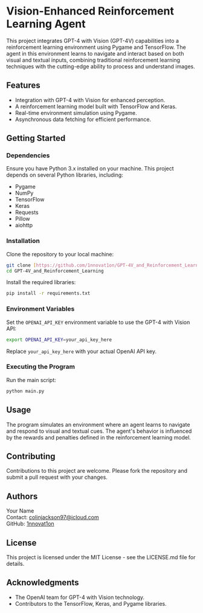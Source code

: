# Vision-Enhanced Reinforcement Learning Agent

This project integrates GPT-4 with Vision (GPT-4V) capabilities into a reinforcement learning environment using Pygame and TensorFlow. The agent in this environment learns to navigate and interact based on both visual and textual inputs, combining traditional reinforcement learning techniques with the cutting-edge ability to process and understand images.

## Features

- Integration with GPT-4 with Vision for enhanced perception.
- A reinforcement learning model built with TensorFlow and Keras.
- Real-time environment simulation using Pygame.
- Asynchronous data fetching for efficient performance.

## Getting Started

### Dependencies

Ensure you have Python 3.x installed on your machine. This project depends on several Python libraries, including:

- Pygame
- NumPy
- TensorFlow
- Keras
- Requests
- Pillow
- aiohttp

### Installation

Clone the repository to your local machine:

```bash
git clone [https://github.com/1nnovat1on/GPT-4V_and_Reinforcement_Learning.git](https://github.com/1nnovat1on/GPT-4V_and_Reinforcement_Learning.git)  
cd GPT-4V_and_Reinforcement_Learning
```

Install the required libraries:

```bash
pip install -r requirements.txt
```

### Environment Variables

Set the `OPENAI_API_KEY` environment variable to use the GPT-4 with Vision API:

```bash
export OPENAI_API_KEY=your_api_key_here
```

Replace `your_api_key_here` with your actual OpenAI API key.

### Executing the Program

Run the main script:

```bash
python main.py
```

## Usage

The program simulates an environment where an agent learns to navigate and respond to visual and textual cues. The agent's behavior is influenced by the rewards and penalties defined in the reinforcement learning model.

## Contributing

Contributions to this project are welcome. Please fork the repository and submit a pull request with your changes.

## Authors

Your Name  
Contact: [colinjackson97@icloud.com](mailto:colinjackson97@icloud.com)  
GitHub: [1nnovat1on](https://github.com/1nnovat1on)

## License

This project is licensed under the MIT License - see the LICENSE.md file for details.

## Acknowledgments

- The OpenAI team for GPT-4 with Vision technology.
- Contributors to the TensorFlow, Keras, and Pygame libraries.
